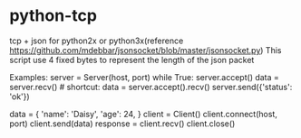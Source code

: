 # python-tcp
tcp + json for python2x or python3x(reference https://github.com/mdebbar/jsonsocket/blob/master/jsonsocket.py)
This script use 4 fixed bytes to represent the length of the json packet

Examples:
  server = Server(host, port)
  while True:
    server.accept()
    data = server.recv()
    # shortcut: data = server.accept().recv()
    server.send({'status': 'ok'})
    
  data = {
    'name': 'Daisy',
    'age': 24,
  }
  client = Client()
  client.connect(host, port)
  client.send(data)
  response = client.recv()
  client.close()
